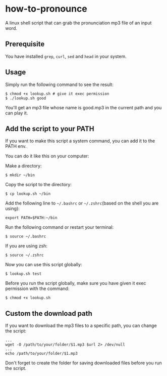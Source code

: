 # how-to-pronounce

A linux shell script that can grab the pronunciation mp3 file of an input word.

## Prerequisite

You have installed `grep`, `curl`, `sed` and `head` in your system.

## Usage

Simply run the following command to see the result:

```shell
$ chmod +x lookup.sh # give it exec permission
$ ./lookup.sh good
```

You'll get an mp3 file whose name is good.mp3 in the current path and you can play it.

## Add the script to your PATH

If you want to make this script a system command, you can add it to the PATH env.

You can do it like this on your computer:

Make a directory:

```shell
$ mkdir ~/bin
```

Copy the script to the directory:

```shell
$ cp lookup.sh ~/bin
```

Add the following line to `~/.bashrc` or `~/.zshrc`(based on the shell you are using):

```shell
export PATH=$PATH:~/bin
```

Run the following command or restart your terminal:

```shell
$ source ~/.bashrc
```

If you are using zsh:

```shell
$ source ~/.zshrc
```

Now you can use this script globally:

```shell
$ lookup.sh test
```

Before you run the script globally, make sure you have given it exec permission with the command:

```
$ chmod +x lookup.sh
```

## Custom the download path

If you want to download the mp3 files to a specific path, you can change the script:

```shell
...
wget -O /path/to/your/folder/$1.mp3 $url 2> /dev/null
...
echo /path/to/your/folder/$1.mp3
```

Don't forget to create the folder for saving downloaded files before you run the script.
